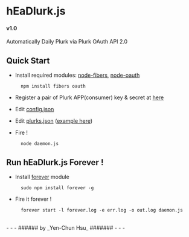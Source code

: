 hEaDlurk.js
===========

#### v1.0

Automatically Daily Plurk via Plurk OAuth API 2.0

Quick Start
-----------
* Install required modules: [node-fibers](https://github.com/laverdet/node-fibers), [node-oauth](https://github.com/ciaranj/node-oauth)

        npm install fibers oauth

* Register a pair of Plurk APP(consumer) key & secret at [here](http://www.plurk.com/PlurkApp/register)

* Edit [config.json](https://github.com/headhsu2568/headlurk.js/blob/master/config.json)

* Edit [plurks.json](https://github.com/headhsu2568/headlurk.js/blob/master/plurks.json) ([example here](https://github.com/headhsu2568/headlurk.js/blob/master/examples/plurks.json))

* Fire !

        node daemon.js

Run hEaDlurk.js Forever !
-------------
* Install [forever](https://github.com/nodejitsu/forever) module
 
        sudo npm install forever -g

* Fire it forever !

        forever start -l forever.log -e err.log -o out.log daemon.js

<br />
- - -
###### by _Yen-Chun Hsu_ #######
- - -
